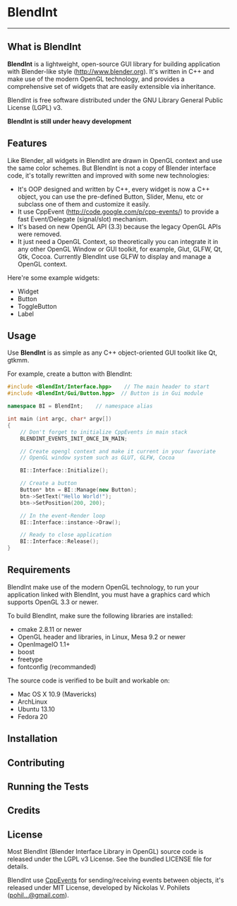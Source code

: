 # BlendInt

------

## What is BlendInt

**BlendInt** is a lightweight, open-source GUI library for building
application with Blender-like style (http://www.blender.org). It's
written in C++ and make use of the modern OpenGL technology, and
provides a comprehensive set of widgets that are easily extensible via
inheritance.

BlendInt is free software distributed under the GNU Library General
Public License (LGPL) v3.

**BlendInt is still under heavy development**

## Features

Like Blender, all widgets in BlendInt are drawn in OpenGL context and
use the same color schemes. But BlendInt is not a copy of Blender
interface code, it's totally rewritten and improved with some new
technologies:
- It's OOP designed and written by C++, every widget is now a C++
  object, you can use the pre-defined Button, Slider, Menu, etc or
  subclass one of them and customize it easily.
- It use CppEvent (http://code.google.com/p/cpp-events/) to provide a
  fast Event/Delegate (signal/slot) mechanism.
- It's based on new OpenGL API (3.3) because the legacy OpenGL APIs
  were removed.
- It just need a OpenGL Context, so theoretically you can integrate it
  in any other OpenGL Window or GUI toolkit, for example, Glut, GLFW,
  Qt, Gtk, Cocoa. Currently BlendInt use GLFW to display and manage a
  OpenGL context.

Here're some example widgets:

* Widget
* Button
* ToggleButton
* Label

## Usage

Use **BlendInt** is as simple as any C++ object-oriented GUI toolkit
like Qt, gtkmm.

For example, create a button with BlendInt:

```cpp
#include <BlendInt/Interface.hpp>    // The main header to start
#include <BlendInt/Gui/Button.hpp>	// Button is in Gui module

namespace BI = BlendInt;	// namespace alias

int main (int argc, char* argv[])
{
    // Don't forget to initialize CppEvents in main stack
    BLENDINT_EVENTS_INIT_ONCE_IN_MAIN;

    // Create opengl context and make it current in your favoriate
    // OpenGL window system such as GLUT, GLFW, Cocoa

    BI::Interface::Initialize();

    // Create a button
    Button* btn = BI::Manage(new Button);
    btn->SetText("Hello World!");
    btn->SetPosition(200, 200); 

    // In the event-Render loop
    BI::Interface::instance->Draw();

    // Ready to close application
    BI::Interface::Release();
}
```

## Requirements

BlendInt make use of the modern OpenGL technology, to run your
application linked with BlendInt, you must have a graphics card which
supports OpenGL 3.3 or newer.

To build BlendInt, make sure the following libraries are installed:

* cmake 2.8.11 or newer
* OpenGL header and libraries, in Linux, Mesa 9.2 or newer
* OpenImageIO 1.1+
* boost
* freetype
* fontconfig (recommanded)

The source code is verified to be built and workable on:

* Mac OS X 10.9 (Mavericks)
* ArchLinux
* Ubuntu 13.10
* Fedora 20

## Installation

## Contributing

## Running the Tests

## Credits

## License

Most BlendInt (Blender Interface Library in OpenGL) source code is
released under the LGPL v3 License. See the bundled LICENSE file for
details.

BlendInt use [CppEvents](http://code.google.com/p/cpp-events/) for
sending/receiving events between objects, it's released under MIT
License, developed by Nickolas V. Pohilets (pohil...@gmail.com).
